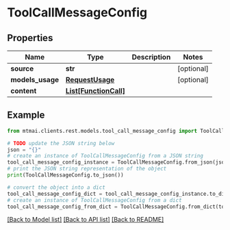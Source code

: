 # ToolCallMessageConfig


## Properties

Name | Type | Description | Notes
------------ | ------------- | ------------- | -------------
**source** | **str** |  | [optional] 
**models_usage** | [**RequestUsage**](RequestUsage.md) |  | [optional] 
**content** | [**List[FunctionCall]**](FunctionCall.md) |  | 

## Example

```python
from mtmai.clients.rest.models.tool_call_message_config import ToolCallMessageConfig

# TODO update the JSON string below
json = "{}"
# create an instance of ToolCallMessageConfig from a JSON string
tool_call_message_config_instance = ToolCallMessageConfig.from_json(json)
# print the JSON string representation of the object
print(ToolCallMessageConfig.to_json())

# convert the object into a dict
tool_call_message_config_dict = tool_call_message_config_instance.to_dict()
# create an instance of ToolCallMessageConfig from a dict
tool_call_message_config_from_dict = ToolCallMessageConfig.from_dict(tool_call_message_config_dict)
```
[[Back to Model list]](../README.md#documentation-for-models) [[Back to API list]](../README.md#documentation-for-api-endpoints) [[Back to README]](../README.md)


